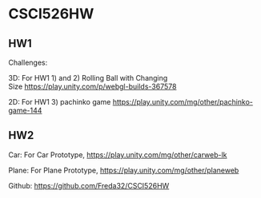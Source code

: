 # CSCI526HW

## HW1
Challenges:

3D: For HW1 1) and 2) Rolling Ball with Changing Size https://play.unity.com/p/webgl-builds-367578

2D: For HW1 3) pachinko game https://play.unity.com/mg/other/pachinko-game-144

## HW2
Car: For Car Prototype, https://play.unity.com/mg/other/carweb-lk

Plane: For Plane Prototype, https://play.unity.com/mg/other/planeweb

Github: https://github.com/Freda32/CSCI526HW
